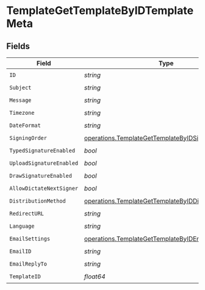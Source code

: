 # TemplateGetTemplateByIDTemplateMeta


## Fields

| Field                                                                                                                        | Type                                                                                                                         | Required                                                                                                                     | Description                                                                                                                  |
| ---------------------------------------------------------------------------------------------------------------------------- | ---------------------------------------------------------------------------------------------------------------------------- | ---------------------------------------------------------------------------------------------------------------------------- | ---------------------------------------------------------------------------------------------------------------------------- |
| `ID`                                                                                                                         | *string*                                                                                                                     | :heavy_check_mark:                                                                                                           | N/A                                                                                                                          |
| `Subject`                                                                                                                    | *string*                                                                                                                     | :heavy_check_mark:                                                                                                           | N/A                                                                                                                          |
| `Message`                                                                                                                    | *string*                                                                                                                     | :heavy_check_mark:                                                                                                           | N/A                                                                                                                          |
| `Timezone`                                                                                                                   | *string*                                                                                                                     | :heavy_check_mark:                                                                                                           | N/A                                                                                                                          |
| `DateFormat`                                                                                                                 | *string*                                                                                                                     | :heavy_check_mark:                                                                                                           | N/A                                                                                                                          |
| `SigningOrder`                                                                                                               | [operations.TemplateGetTemplateByIDSigningOrder](../../models/operations/templategettemplatebyidsigningorder.md)             | :heavy_check_mark:                                                                                                           | N/A                                                                                                                          |
| `TypedSignatureEnabled`                                                                                                      | *bool*                                                                                                                       | :heavy_check_mark:                                                                                                           | N/A                                                                                                                          |
| `UploadSignatureEnabled`                                                                                                     | *bool*                                                                                                                       | :heavy_check_mark:                                                                                                           | N/A                                                                                                                          |
| `DrawSignatureEnabled`                                                                                                       | *bool*                                                                                                                       | :heavy_check_mark:                                                                                                           | N/A                                                                                                                          |
| `AllowDictateNextSigner`                                                                                                     | *bool*                                                                                                                       | :heavy_check_mark:                                                                                                           | N/A                                                                                                                          |
| `DistributionMethod`                                                                                                         | [operations.TemplateGetTemplateByIDDistributionMethod](../../models/operations/templategettemplatebyiddistributionmethod.md) | :heavy_check_mark:                                                                                                           | N/A                                                                                                                          |
| `RedirectURL`                                                                                                                | *string*                                                                                                                     | :heavy_check_mark:                                                                                                           | N/A                                                                                                                          |
| `Language`                                                                                                                   | *string*                                                                                                                     | :heavy_check_mark:                                                                                                           | N/A                                                                                                                          |
| `EmailSettings`                                                                                                              | [operations.TemplateGetTemplateByIDEmailSettings](../../models/operations/templategettemplatebyidemailsettings.md)           | :heavy_check_mark:                                                                                                           | N/A                                                                                                                          |
| `EmailID`                                                                                                                    | *string*                                                                                                                     | :heavy_check_mark:                                                                                                           | N/A                                                                                                                          |
| `EmailReplyTo`                                                                                                               | *string*                                                                                                                     | :heavy_check_mark:                                                                                                           | N/A                                                                                                                          |
| `TemplateID`                                                                                                                 | *float64*                                                                                                                    | :heavy_check_mark:                                                                                                           | N/A                                                                                                                          |